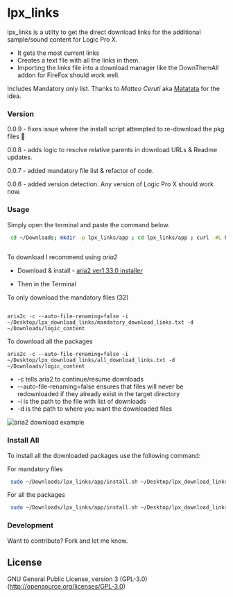 
# lpx_links  
  
lpx_links is a utilty to get the direct download links for the additional sample/sound content for Logic Pro X.  
  
 - It gets the most current links  
 - Creates a text file with all the links in them.  
 - Importing the links file into a download manager like the DownThemAll addon for FireFox should work well.  
    
  Includes Mandatory only list. Thanks to _Matteo Ceruti_ aka [Matatata](https://github.com/matatata) for the idea.  
   
### Version  
0.0.9 - fixes issue where the install script attempted to re-download the pkg files 🤦‍

0.0.8 - adds logic to resolve relative parents in download URLs & Readme updates.

0.0.7 - added mandatory file list & refactor of code.  
  
0.0.6 - added version detection. Any version of Logic Pro X should work now.  
  
### Usage  
  
Simply open the terminal and paste the command below.  
  
```sh  
 cd ~/Downloads; mkdir -p lpx_links/app ; cd lpx_links/app ; curl -#L https://goo.gl/nUrpPi | tar -xzv --strip-components 1 ; ./lpx_links.rb  
  
```  
  
To download I recommend using *aria2*
- Download & install - [aria2 ver1.33.0 installer](https://github.com/aria2/aria2/releases/download/release-1.33.0/aria2-1.33.0-osx-darwin.dmg)  

- Then in the Terminal  

To only download the mandatory files (32)
```shell  

aria2c -c --auto-file-renaming=false -i ~/Desktop/lpx_download_links/mandatory_download_links.txt -d ~/Downloads/logic_content
```
To download all the packages
```shell
aria2c -c --auto-file-renaming=false -i ~/Desktop/lpx_download_links/all_download_links.txt -d ~/Downloads/logic_content
```

 - -c tells aria2 to continue/resume downloads
 - --auto-file-renaming=false ensures that files will never be redownloaded if they already exist in the target directory
 - -i is the path to the file with list of downloads
 - -d is the path to where you want the downloaded files
     
  ![aria2 download example](https://github.com/davidteren/lpx_links/blob/master/images/aria2_example.png?raw=true)
### Install All  
  
To install all the downloaded packages use the following command:  

For mandatory files
```sh
 sudo ~/Downloads/lpx_links/app/install.sh ~/Desktop/lpx_download_links/mandatory_download_links.txt ~/Downloads/logic_content 
```  

For all the packages
```sh
 sudo ~/Downloads/lpx_links/app/install.sh ~/Desktop/lpx_download_links/all_download_links.txt ~/Downloads/logic_content 
```  

### Development  
  
Want to contribute? Fork and let me know.  
  
License  
----  

GNU General Public License, version 3 (GPL-3.0)  
(http://opensource.org/licenses/GPL-3.0)

